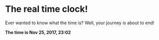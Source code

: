 # The real time clock!

Ever wanted to know what the time is? Well, your journey is about to end!

**The time is Nov 25, 2017, 23:02**